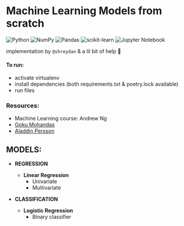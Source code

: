 # Machine Learning Models from scratch

![Python](https://img.shields.io/badge/python-3670A0?style=for-the-badge&logo=python&logoColor=ffdd54) ![NumPy](https://img.shields.io/badge/numpy-%23013243.svg?style=for-the-badge&logo=numpy&logoColor=white) ![Pandas](https://img.shields.io/badge/pandas-%23150458.svg?style=for-the-badge&logo=pandas&logoColor=white) ![scikit-learn](https://img.shields.io/badge/scikit--learn-%23F7931E.svg?style=for-the-badge&logo=scikit-learn&logoColor=white) ![Jupyter Notebook](https://img.shields.io/badge/jupyter-%23FA0F00.svg?style=for-the-badge&logo=jupyter&logoColor=white)

implementation by `@shreydan` & a lil bit of help 🤫️

#### To run:

- activate virtualenv
- install dependencies (both requirements.txt & poetry.lock available)
- run files

### Resources:

- Machine Learning course: Andrew Ng
- [Goku Mohandas](https://madewithml.com)
- [Aladdin Persson](https://www.youtube.com/c/AladdinPersson)

## MODELS:

- **REGRESSION**

  - **Linear Regression**
    - Univariate
    - Multivariate

- **CLASSIFICATION**

  - **Logistic Regression**
    - Binary classifier

